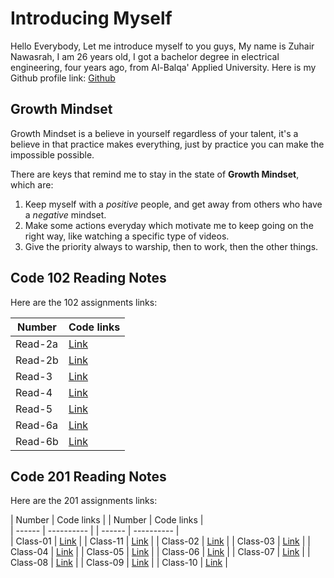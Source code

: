 # Introducing Myself

Hello Everybody, Let me introduce myself to you guys,
My name is Zuhair Nawasrah, I am 26 years old, I got a bachelor degree in electrical engineering, four years ago, from Al-Balqa' Applied University. Here is my Github profile link: [Github](https://github.com/ZuhairNawasrah)

## Growth Mindset

Growth Mindset is a believe in yourself regardless of your talent, it's a believe in that practice makes everything, just by practice you can make the impossible possible. 

There are keys that remind me to stay in the state of **Growth Mindset**, which are:
1. Keep myself with a _positive_ people, and get away from others who have a _negative_ mindset.
2. Make some actions everyday which motivate me to keep going on the right way, like watching a specific type of videos.
3. Give the priority always to warship, then to work, then the other things. 

## Code 102 Reading Notes

Here are the 102 assignments links:

| Number | Code links |
| ------ | ---------- |
| Read-2a | [Link](https://zuhairnawasrah.github.io/reading-notes/Read-2a) |
| Read-2b | [Link](https://zuhairnawasrah.github.io/reading-notes/Read-2b) |
| Read-3  | [Link](https://zuhairnawasrah.github.io/reading-notes/Read-3)  |
| Read-4  | [Link](https://zuhairnawasrah.github.io/reading-notes/Read-4)  |
| Read-5  | [Link](https://zuhairnawasrah.github.io/reading-notes/Read-5)  |
| Read-6a | [Link](https://zuhairnawasrah.github.io/reading-notes/Read-6a) |
| Read-6b | [Link](https://zuhairnawasrah.github.io/reading-notes/Read-6b) |

## Code 201 Reading Notes

Here are the 201 assignments links:

| Number | Code links |                                                        | Number | Code links |  
| ------ | ---------- |                                                        | ------ | ---------- |         
| Class-01 | [Link](https://zuhairnawasrah.github.io/reading-notes/Class-01) | | Class-11 | [Link](https://zuhairnawasrah.github.io/reading-notes/Class-11) |
| Class-02 | [Link](https://zuhairnawasrah.github.io/reading-notes/Class-02) |
| Class-03 | [Link](https://zuhairnawasrah.github.io/reading-notes/Class-03) |
| Class-04 | [Link](https://zuhairnawasrah.github.io/reading-notes/Class-04) |
| Class-05 | [Link](https://zuhairnawasrah.github.io/reading-notes/Class-05) |
| Class-06 | [Link](https://zuhairnawasrah.github.io/reading-notes/Class-06) |
| Class-07 | [Link](https://zuhairnawasrah.github.io/reading-notes/Class-07) |
| Class-08 | [Link](https://zuhairnawasrah.github.io/reading-notes/Class-08) |
| Class-09 | [Link](https://zuhairnawasrah.github.io/reading-notes/Class-09) |
| Class-10 | [Link](https://zuhairnawasrah.github.io/reading-notes/Class-10) |

 